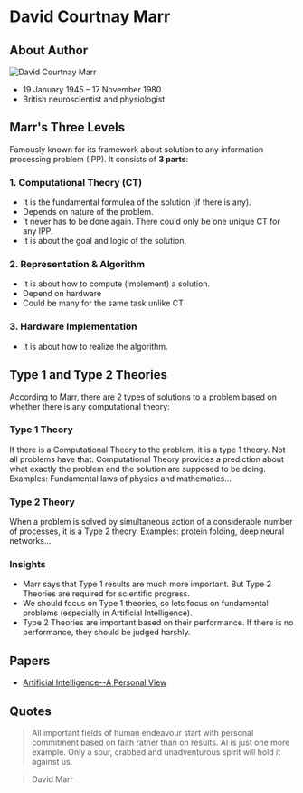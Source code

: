 # David Courtnay Marr

## About Author
![David Courtnay Marr](/marr.png)

+ 19 January 1945 – 17 November 1980
+ British neuroscientist and physiologist

## Marr's Three Levels
Famously known for its framework about solution to any information processing problem (IPP). It consists of **3 parts**:

### 1. Computational Theory (CT)
+ It is the fundamental formulea of the solution (if there is any).
+ Depends on nature of the problem.
+ It never has to be done again. There could only be one unique CT for any IPP.
+ It is about the goal and logic of the solution.

### 2. Representation & Algorithm
+ It is about how to compute (implement) a solution.
+ Depend on hardware
+ Could be many for the same task unlike CT

### 3. Hardware Implementation
+ It is about how to realize the algorithm.

## Type 1 and Type 2 Theories
According to Marr, there are 2 types of solutions to a problem based on whether there is any computational theory:

### Type 1 Theory
If there is a Computational Theory to the problem, it is a type 1 theory. Not all problems have that. Computational Theory provides a prediction about what exactly the problem and the solution are supposed to be doing.
Examples: Fundamental laws of physics and mathematics...

### Type 2 Theory
When a problem is solved by simultaneous action of a considerable number of processes, it is a Type 2 theory.
Examples: protein folding, deep neural networks...

### Insights
+ Marr says that Type 1 results are much more important. But Type 2 Theories are required for scientific progress.
+ We should focus on Type 1 theories, so lets focus on fundamental problems (especially in Artificial Intelligence).
+ Type 2 Theories are important based on their performance. If there is no performance, they should be judged harshly.

## Papers
+ [Artificial Intelligence--A Personal View](http://citeseerx.ist.psu.edu/viewdoc/download?doi=10.1.1.111.5076&rep=rep1&type=pdf)

## Quotes
> All important fields of human endeavour start with personal commitment based on faith rather than on results. AI is just one more example. Only a sour, crabbed and unadventurous spirit will hold it against us.

> David Marr